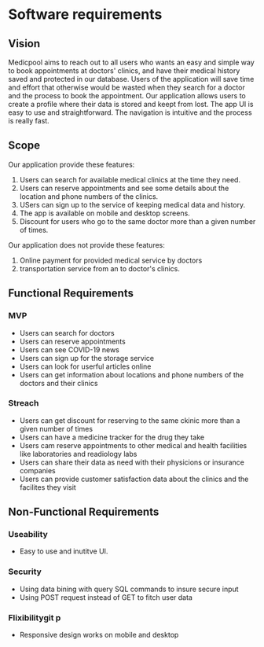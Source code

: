 # Software requirements

## Vision

Medicpool aims to reach out to all users who wants an easy and simple way to book appointments at doctors' clinics, and have their medical history saved and protected in our database. Users of the application will save time and effort that otherwise would be wasted when they search for a doctor and the process to book the appointment. Our application allows users to create a profile where their data is stored and keept from lost. The app UI is easy to use and straightforward. The navigation is intuitive and the process is really fast. 

## Scope

Our application provide these features:

1. Users can search for available medical clinics at the time they need. 
2. Users can reserve appointments and see some details about the location and phone numbers of the clinics.
3. USers can sign up to the service of keeping medical data and history.
4. The app is available on mobile and desktop screens.
5. Discount for users who go to the same doctor more than a given number of times.

Our application does not provide these features:

1. Online payment for provided medical service by doctors
2. transportation service from an to doctor's clinics.

## Functional Requirements

### MVP

- Users can search for doctors
- Users can reserve appointments
- Users can see COVID-19 news
- Users can sign up for the storage service
- Users can look for userful articles online
- Users can get information about locations and phone numbers of the doctors and their clinics

### Streach

- Users can get discount for reserving to the same ckinic more than a given number of times
- Users can have a medicine tracker for the drug they take
- Users cam reserve appointments to other medical and health facilities like laboratories and readiology labs
- Users can share their data as need with their physicions or insurance companies
- Users can provide customer satisfaction data about the clinics and the facilites they visit

## Non-Functional Requirements

### Useability

- Easy to use and inutitve UI.

### Security

- Using data bining with query SQL commands to insure secure input
- Using POST request instead of GET to fitch user data

### Flixibilitygit p

- Responsive design works on mobile and desktop